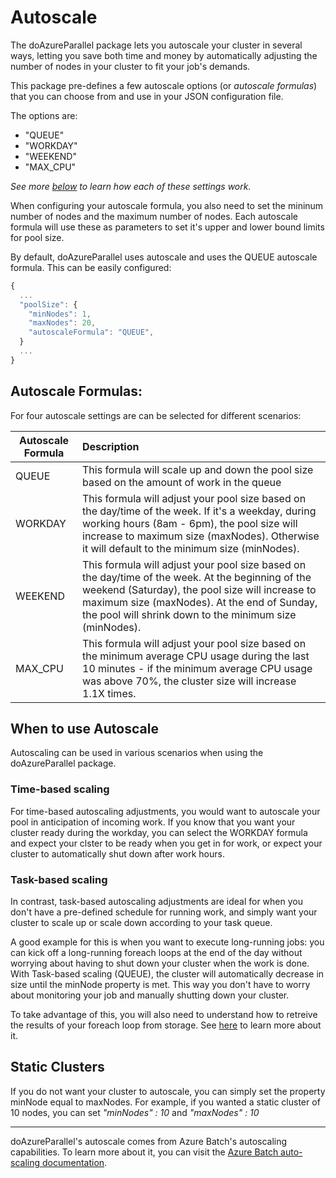 # Autoscale

The doAzureParallel package lets you autoscale your cluster in several ways, letting you save both time and money by automatically adjusting the number of nodes in your cluster to fit your job's demands.

This package pre-defines a few autoscale options (or *autoscale formulas*) that you can choose from and use in your JSON configuration file.

The options are:
 - "QUEUE"
 - "WORKDAY"
 - "WEEKEND"
 - "MAX_CPU"

*See more [below](./11-autoscale.md#autoscale-formulas) to learn how each of these settings work.*

When configuring your autoscale formula, you also need to set the mininum number of nodes and the maximum number of nodes. Each autoscale formula will use these as parameters to set it's upper and lower bound limits for pool size. 

By default, doAzureParallel uses autoscale and uses the QUEUE autoscale formula. This can be easily configured:

```javascript
{
  ...  
  "poolSize": {
    "minNodes": 1,
    "maxNodes": 20,
    "autoscaleFormula": "QUEUE",
  }
  ...
}
```

## Autoscale Formulas:

For four autoscale settings are can be selected for different scenarios:

| Autoscale Formula | Description | 
| ----------------- |:----------- |
| QUEUE | This formula will scale up and down the pool size based on the amount of work in the queue |
| WORKDAY | This formula  will adjust your pool size based on the day/time of the week. If it's a weekday, during working hours (8am - 6pm), the pool size will increase to maximum size (maxNodes). Otherwise it will default to the minimum size (minNodes). |
| WEEKEND | This formula  will adjust your pool size based on the day/time of the week. At the beginning of the weekend (Saturday), the pool size will increase to maximum size (maxNodes). At the end of Sunday, the pool will shrink down to the minimum size (minNodes). | 
| MAX_CPU | This formula will adjust your pool size based on the minimum average CPU usage during the last 10 minutes - if the minimum average CPU usage was above 70%, the cluster size will increase 1.1X times. | 

## When to use Autoscale

Autoscaling can be used in various scenarios when using the doAzureParallel package. 

### Time-based scaling

For time-based autoscaling adjustments, you would want to autoscale your pool in anticipation of incoming work. If you know that you want your cluster ready during the workday, you can select the WORKDAY formula and expect your clster to be ready when you get in for work, or expect your cluster to automatically shut down after work hours.

### Task-based scaling

In contrast, task-based autoscaling adjustments are ideal for when you don't have a pre-defined schedule for running work, and simply want your cluster to scale up or scale down according to your task queue. 

A good example for this is when you want to execute long-running jobs: you can kick off a long-running foreach loops at the end of the day without worrying about having to shut down your cluster when the work is done. With Task-based scaling (QUEUE), the cluster will automatically decrease in size until the minNode property is met. This way you don't have to worry about monitoring your job and manually shutting down your cluster.

To take advantage of this, you will also need to understand how to retreive the results of your foreach loop from storage. See [here](./23-persistent-storage.md) to learn more about it.

## Static Clusters

If you do not want your cluster to autoscale, you can simply set the property minNode equal to maxNodes. For example, if you wanted a static cluster of 10 nodes, you can set *"minNodes" : 10* and *"maxNodes" : 10*

---

doAzureParallel's autoscale comes from Azure Batch's autoscaling capabilities. To learn more about it, you can visit the [Azure Batch auto-scaling documentation](https://docs.microsoft.com/en-us/azure/batch/batch-automatic-scaling).

